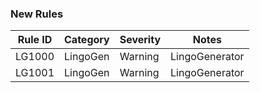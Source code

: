 ﻿### New Rules

Rule ID | Category | Severity | Notes
--------|----------|----------|-------
LG1000 | LingoGen | Warning | LingoGenerator
LG1001 | LingoGen | Warning | LingoGenerator